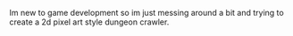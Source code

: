 Im new to game development so im just messing around a bit and trying to create
a 2d pixel art style dungeon crawler.
